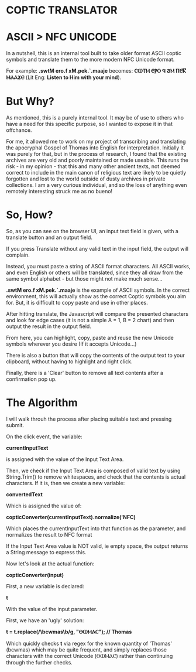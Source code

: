 # COPTIC TRANSLATOR
# ASCII > NFC UNICODE

In a nutshell, this is an internal tool built to take older format ASCII coptic symbols and translate them to the more modern NFC Unicode format.

For example: **.swtM ero.f xM.pek.`.maaje** becomes: **ⲤⲰⲦⲘ ⲈⲢⲞ Ϥ ϨⲘ ⲠⲈⲔ̅ ⲘⲀⲀϪⲈ** (Lit Eng: **Listen to Him with your mind**).

# But Why?

As mentioned, this is a purely internal tool. It may be of use to others who have a need for this specific purpose, so I wanted to expose it in that offchance.

For me, it allowed me to work on my project of transcribing and translating the apocryphal Gospel of Thomas into English for interpretation. Initially it was purely for that, but in the process of research, I found that the existing archives are very old and poorly maintained or made useable. This runs the risk - in my opinion - that this and many other ancient texts, not deemed correct to include in the main canon of religious text are likely to be quietly forgotten and lost to the world outside of dusty archives in private collections. I am a very curious individual, and so the loss of anything even remotely interesting struck me as no bueno!

# So, How?

So, as you can see on the browser UI, an input text field is given, with a translate button and an output field.

If you press Translate without any valid text in the input field, the output will complain.

Instead, you must paste a string of ASCII format characters. All ASCII works, and even English or others will be translated, since they all draw from the same symbol alphabet - but those might not make much sense...

**.swtM ero.f xM.pek.`.maaje** is the example of ASCII symbols. In the correct environment, this will actually show as the correct Coptic symbols you aim for. But, it is difficult to copy paste and use in other places.

After hitting translate, the Javascript will compare the presented characters and look for edge cases (it is not a simple A = 1, B = 2 chart) and then output the result in the output field.

From here, you can highlight, copy, paste and reuse the new Unicode symbols wherever you desire (If it accepts Unicode...)

There is also a button that will copy the contents of the output text to your clipboard, without having to highlight and right click.

Finally, there is a 'Clear' button to remove all text contents after a confirmation pop up.

# The Algorithm

I will walk throuh the process after placing suitable text and pressing submit.

On the click event, the variable:

**currentInputText**

is assigned with the value of the Input Text Area.

Then, we check if the Input Text Area is composed of valid text by using String.Trim() to remove whitespaces, and check that the contents is actual characters.
If it is, then we create a new variable:

**convertedText**

Which is assigned the value of:

**copticConverter(currentInputText).normalize('NFC)**

Which places the currentInputText into that function as the parameter, and normalizes the result to NFC format

If the Input Text Area value is NOT valid, ie empty space, the output returns a String message to express this.

Now let's look at the actual function:

**copticConverter(input)**

First, a new variable is declared:

**t**

With the value of the input parameter.

First, we have an 'ugly' solution:

**t = t.replace(/\bcwmas\b/g, "ⲐⲰⲘⲀⲤ"); // Thomas**

Which quickly checks **t** via regex for the known quantity of 'Thomas' (bcwmas) which may be quite frequent, and simply replaces those characters with the correct Unicode (ⲐⲰⲘⲀⲤ) rather than continuing through the further checks.
